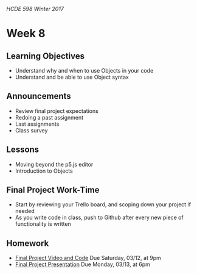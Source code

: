 _HCDE 598 Winter 2017_

# Week 8

## Learning Objectives
* Understand why and when to use Objects in your code
* Understand and be able to use Object syntax

## Announcements
* Review final project expectations
* Redoing a past assignment
* Last assignments
* Class survey

## Lessons
* Moving beyond the p5.js editor
* Introduction to Objects

## Final Project Work-Time
* Start by reviewing your Trello board, and scoping down your project if needed
* As you write code in class, push to Github after every new piece of functionality is written

## Homework
* [Final Project Video and Code](../../final-project.md) Due Saturday, 03/12, at 9pm
* [Final Project Presentation](../../final-project.md) Due Monday, 03/13, at 6pm